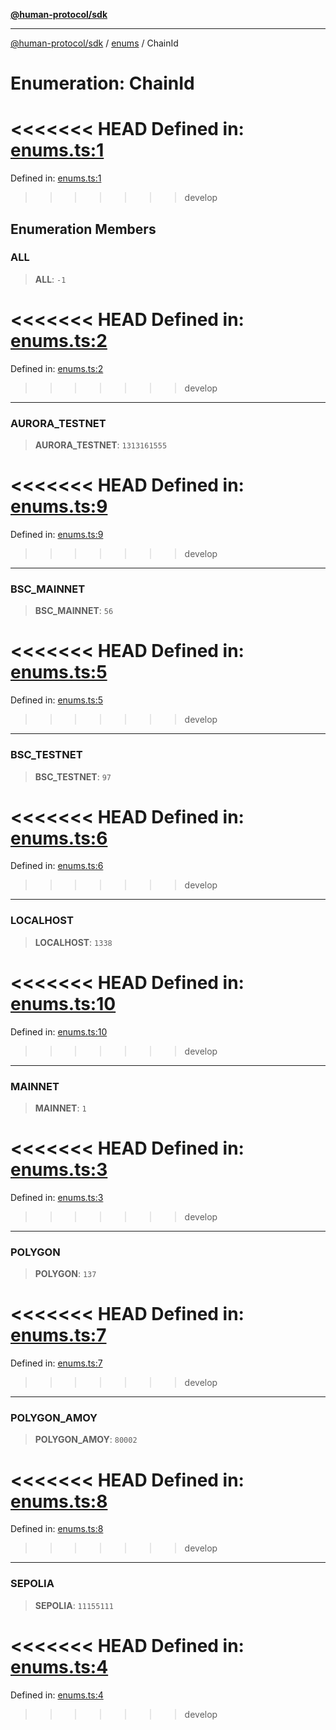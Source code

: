 [**@human-protocol/sdk**](../../README.md)

***

[@human-protocol/sdk](../../modules.md) / [enums](../README.md) / ChainId

# Enumeration: ChainId

<<<<<<< HEAD
Defined in: [enums.ts:1](https://github.com/humanprotocol/human-protocol/blob/daa33ac30e8a8fd3dd7bbd077ced2e0ab16f7bab/packages/sdk/typescript/human-protocol-sdk/src/enums.ts#L1)
=======
Defined in: [enums.ts:1](https://github.com/humanprotocol/human-protocol/blob/8c6afbe01e352b593635124b575731df11c509c7/packages/sdk/typescript/human-protocol-sdk/src/enums.ts#L1)
>>>>>>> develop

## Enumeration Members

### ALL

> **ALL**: `-1`

<<<<<<< HEAD
Defined in: [enums.ts:2](https://github.com/humanprotocol/human-protocol/blob/daa33ac30e8a8fd3dd7bbd077ced2e0ab16f7bab/packages/sdk/typescript/human-protocol-sdk/src/enums.ts#L2)
=======
Defined in: [enums.ts:2](https://github.com/humanprotocol/human-protocol/blob/8c6afbe01e352b593635124b575731df11c509c7/packages/sdk/typescript/human-protocol-sdk/src/enums.ts#L2)
>>>>>>> develop

***

### AURORA\_TESTNET

> **AURORA\_TESTNET**: `1313161555`

<<<<<<< HEAD
Defined in: [enums.ts:9](https://github.com/humanprotocol/human-protocol/blob/daa33ac30e8a8fd3dd7bbd077ced2e0ab16f7bab/packages/sdk/typescript/human-protocol-sdk/src/enums.ts#L9)
=======
Defined in: [enums.ts:9](https://github.com/humanprotocol/human-protocol/blob/8c6afbe01e352b593635124b575731df11c509c7/packages/sdk/typescript/human-protocol-sdk/src/enums.ts#L9)
>>>>>>> develop

***

### BSC\_MAINNET

> **BSC\_MAINNET**: `56`

<<<<<<< HEAD
Defined in: [enums.ts:5](https://github.com/humanprotocol/human-protocol/blob/daa33ac30e8a8fd3dd7bbd077ced2e0ab16f7bab/packages/sdk/typescript/human-protocol-sdk/src/enums.ts#L5)
=======
Defined in: [enums.ts:5](https://github.com/humanprotocol/human-protocol/blob/8c6afbe01e352b593635124b575731df11c509c7/packages/sdk/typescript/human-protocol-sdk/src/enums.ts#L5)
>>>>>>> develop

***

### BSC\_TESTNET

> **BSC\_TESTNET**: `97`

<<<<<<< HEAD
Defined in: [enums.ts:6](https://github.com/humanprotocol/human-protocol/blob/daa33ac30e8a8fd3dd7bbd077ced2e0ab16f7bab/packages/sdk/typescript/human-protocol-sdk/src/enums.ts#L6)
=======
Defined in: [enums.ts:6](https://github.com/humanprotocol/human-protocol/blob/8c6afbe01e352b593635124b575731df11c509c7/packages/sdk/typescript/human-protocol-sdk/src/enums.ts#L6)
>>>>>>> develop

***

### LOCALHOST

> **LOCALHOST**: `1338`

<<<<<<< HEAD
Defined in: [enums.ts:10](https://github.com/humanprotocol/human-protocol/blob/daa33ac30e8a8fd3dd7bbd077ced2e0ab16f7bab/packages/sdk/typescript/human-protocol-sdk/src/enums.ts#L10)
=======
Defined in: [enums.ts:10](https://github.com/humanprotocol/human-protocol/blob/8c6afbe01e352b593635124b575731df11c509c7/packages/sdk/typescript/human-protocol-sdk/src/enums.ts#L10)
>>>>>>> develop

***

### MAINNET

> **MAINNET**: `1`

<<<<<<< HEAD
Defined in: [enums.ts:3](https://github.com/humanprotocol/human-protocol/blob/daa33ac30e8a8fd3dd7bbd077ced2e0ab16f7bab/packages/sdk/typescript/human-protocol-sdk/src/enums.ts#L3)
=======
Defined in: [enums.ts:3](https://github.com/humanprotocol/human-protocol/blob/8c6afbe01e352b593635124b575731df11c509c7/packages/sdk/typescript/human-protocol-sdk/src/enums.ts#L3)
>>>>>>> develop

***

### POLYGON

> **POLYGON**: `137`

<<<<<<< HEAD
Defined in: [enums.ts:7](https://github.com/humanprotocol/human-protocol/blob/daa33ac30e8a8fd3dd7bbd077ced2e0ab16f7bab/packages/sdk/typescript/human-protocol-sdk/src/enums.ts#L7)
=======
Defined in: [enums.ts:7](https://github.com/humanprotocol/human-protocol/blob/8c6afbe01e352b593635124b575731df11c509c7/packages/sdk/typescript/human-protocol-sdk/src/enums.ts#L7)
>>>>>>> develop

***

### POLYGON\_AMOY

> **POLYGON\_AMOY**: `80002`

<<<<<<< HEAD
Defined in: [enums.ts:8](https://github.com/humanprotocol/human-protocol/blob/daa33ac30e8a8fd3dd7bbd077ced2e0ab16f7bab/packages/sdk/typescript/human-protocol-sdk/src/enums.ts#L8)
=======
Defined in: [enums.ts:8](https://github.com/humanprotocol/human-protocol/blob/8c6afbe01e352b593635124b575731df11c509c7/packages/sdk/typescript/human-protocol-sdk/src/enums.ts#L8)
>>>>>>> develop

***

### SEPOLIA

> **SEPOLIA**: `11155111`

<<<<<<< HEAD
Defined in: [enums.ts:4](https://github.com/humanprotocol/human-protocol/blob/daa33ac30e8a8fd3dd7bbd077ced2e0ab16f7bab/packages/sdk/typescript/human-protocol-sdk/src/enums.ts#L4)
=======
Defined in: [enums.ts:4](https://github.com/humanprotocol/human-protocol/blob/8c6afbe01e352b593635124b575731df11c509c7/packages/sdk/typescript/human-protocol-sdk/src/enums.ts#L4)
>>>>>>> develop
